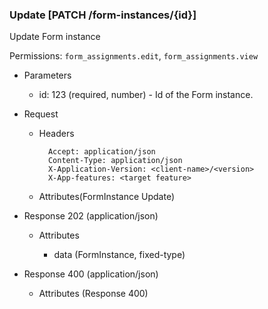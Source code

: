 ### Update [PATCH /form-instances/{id}]

Update Form instance

Permissions: `form_assignments.edit`, `form_assignments.view`

+ Parameters
    + id: 123 (required, number) - Id of the Form instance.

+ Request
    + Headers

            Accept: application/json
            Content-Type: application/json
            X-Application-Version: <client-name>/<version>
            X-App-features: <target feature>
          
    + Attributes(FormInstance Update)

+ Response 202 (application/json)

    + Attributes
                
        + data (FormInstance, fixed-type)
        
+ Response 400 (application/json)
              
    + Attributes (Response 400)

<!-- include(../error_responses.md) -->
